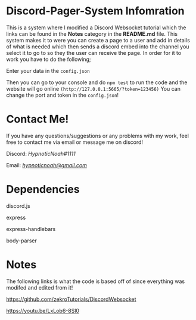 # Discord-Pager-System Infomration 

 This is a system where I modified a Discord Websocket tutorial which the links can be found in the **Notes** category in the **README.md** file. This system makes it to were you can create a page to a user and add in details of what is needed which then sends a discord embed into the channel you select it to go to so they the user can receive the page. In order for it to work you have to do the following;

Enter your data in the `config.json`

Then you can go to your console and do `npm test` to run the code and the website will go online `(http://127.0.0.1:5665/?token=123456)` You can change the port and token in the `config.json`!

# Contact Me!
 If you have any questions/suggestions or any problems with my work, feel free to contact me via email or message me on discord!

  Discord: *HypnoticNoah#1111*

  Email: *hypnoticnoah@gmail.com*

# Dependencies 
discord.js 

express

express-handlebars

body-parser

# Notes 
The following links is what the code is based off of since everything was modifed and edited from it!

https://github.com/zekroTutorials/DiscordWebsocket

https://youtu.be/LxLob6-8Sl0
